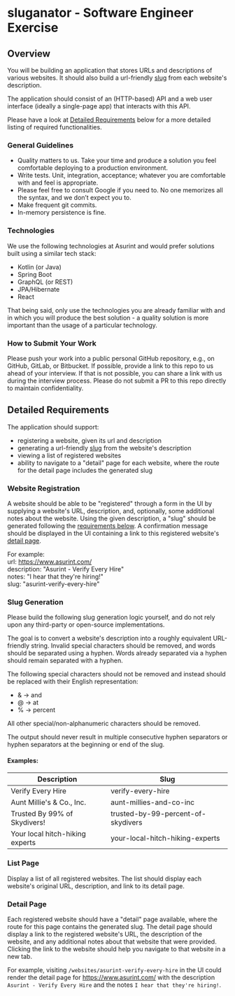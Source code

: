 # sluganator - Software Engineer Exercise

## Overview

You will be building an application that stores URLs and descriptions of various websites. It should also build a url-friendly [slug](https://en.wikipedia.org/wiki/Clean_URL#Slug) from each website's description.

The application should consist of an (HTTP-based) API and a web user interface (ideally a single-page app) that interacts with this API.

Please have a look at [Detailed Requirements](#detailed-requirements) below for a more detailed listing of required functionalities.

### General Guidelines

- Quality matters to us. Take your time and produce a solution you feel comfortable deploying to a production environment.
- Write tests. Unit, integration, acceptance; whatever you are comfortable with and feel is appropriate.
- Please feel free to consult Google if you need to. No one memorizes all the syntax, and we don’t expect you to.
- Make frequent git commits.
- In-memory persistence is fine.

### Technologies

We use the following technologies at Asurint and would prefer solutions built using a similar tech stack:

- Kotlin (or Java)
- Spring Boot
- GraphQL (or REST)
- JPA/Hibernate
- React

That being said, only use the technologies you are already familiar with and in which you will produce the best solution -
a quality solution is more important than the usage of a particular technology.

### How to Submit Your Work

Please push your work into a public personal GitHub repository, e.g., on GitHub, GitLab, or Bitbucket. If possible, provide a link to this repo to us ahead of your interview. If that is not possible, you can share a link with us during the interview process. Please do not submit a PR to this repo directly to maintain confidentiality.

## Detailed Requirements

The application should support:

- registering a website, given its url and description
- generating a url-friendly [slug](https://en.wikipedia.org/wiki/Clean_URL#Slug) from the website's description
- viewing a list of registered websites
- ability to navigate to a "detail" page for each website, where the route for the detail page includes the generated slug

### Website Registration

A website should be able to be "registered" through a form in the UI by supplying a website's URL, description, and, optionally, some additional notes about the website. Using the given description, a "slug" should be generated following the [requirements below](#slug-generation). A confirmation message should be displayed in the UI containing a link to this registered website's [detail page](#detail-page).

For example:  
url: https://www.asurint.com/  
description: "Asurint - Verify Every Hire"  
notes: "I hear that they're hiring!"  
slug: "asurint-verify-every-hire"

### Slug Generation

Please build the following slug generation logic yourself, and do not rely upon any third-party or open-source implementations.

The goal is to convert a website's description into a roughly equivalent URL-friendly string. Invalid special characters should be removed, and words should be separated using a hyphen. Words already separated via a hyphen should remain separated with a hyphen.

The following special characters should not be removed and instead should be replaced with their English representation:

- & -> and
- @ -> at
- % -> percent

All other special/non-alphanumeric characters should be removed.

The output should never result in multiple consecutive hyphen separators or hyphen separators at the beginning or end of the slug.

#### Examples:

| Description                     | Slug                               |
| ------------------------------- | ---------------------------------- |
| Verify Every Hire               | verify-every-hire                  |
| Aunt Millie's & Co., Inc.       | aunt-millies-and-co-inc            |
| Trusted By 99% of Skydivers!    | trusted-by-99-percent-of-skydivers |
| Your local hitch-hiking experts | your-local-hitch-hiking-experts    |

### List Page

Display a list of all registered websites. The list should display each website's original URL, description, and link to its detail page.

### Detail Page

Each registered website should have a "detail" page available, where the route for this page contains the generated slug. The detail page should display a link to the registered website's URL, the description of the website, and any additional notes about that website that were provided. Clicking the link to the website should help you navigate to that website in a new tab.

For example, visiting `/websites/asurint-verify-every-hire` in the UI could render the detail page for https://www.asurint.com/ with the description `Asurint - Verify Every Hire` and the notes `I hear that they're hiring!`.

